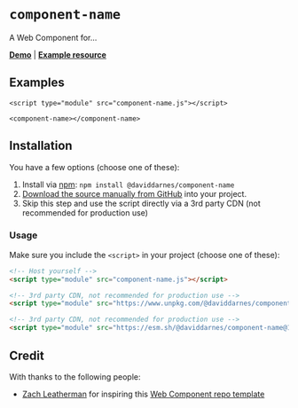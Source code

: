 # `component-name`

A Web Component for…

**[Demo](https://daviddarnes.github.io/component-name/demo.html)** | **[Example resource](https://darn.es/blog-post)**

## Examples

```
<script type="module" src="component-name.js"></script>

<component-name></component-name>
```

## Installation

You have a few options (choose one of these):

1. Install via [npm](https://www.npmjs.com/package/@daviddarnes/component-name): `npm install @daviddarnes/component-name`
1. [Download the source manually from GitHub](https://github.com/daviddarnes/component-name/releases) into your project.
1. Skip this step and use the script directly via a 3rd party CDN (not recommended for production use)

### Usage

Make sure you include the `<script>` in your project (choose one of these):

```html
<!-- Host yourself -->
<script type="module" src="component-name.js"></script>
```

```html
<!-- 3rd party CDN, not recommended for production use -->
<script type="module" src="https://www.unpkg.com/@daviddarnes/component-name@1.0.0/component-name.js"></script>
```

```html
<!-- 3rd party CDN, not recommended for production use -->
<script type="module" src="https://esm.sh/@daviddarnes/component-name@1.0.0"></script>
```

## Credit

With thanks to the following people:

- [Zach Leatherman](https://zachleat.com) for inspiring this [Web Component repo template](https://github.com/daviddarnes/component-template)
